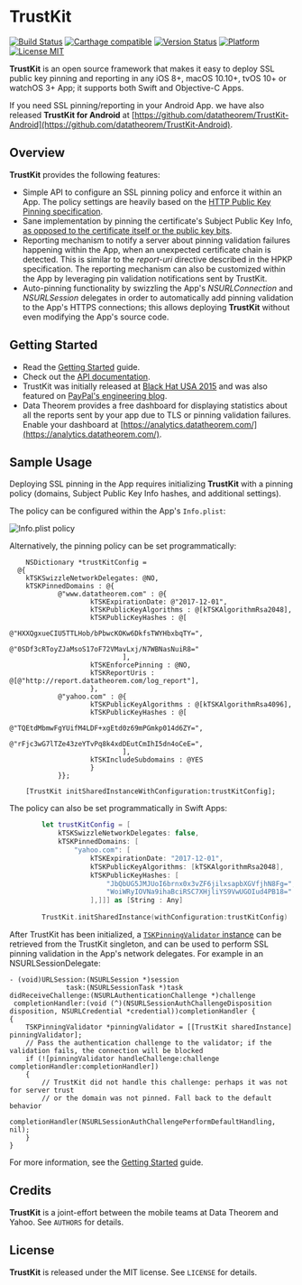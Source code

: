 TrustKit
========

[![Build Status](https://circleci.com/gh/datatheorem/TrustKit.svg?style=svg)](https://circleci.com/gh/datatheorem/TrustKit) [![Carthage compatible](https://img.shields.io/badge/Carthage-compatible-4BC51D.svg?style=flat)](https://github.com/Carthage/Carthage) [![Version Status](https://img.shields.io/cocoapods/v/TrustKit.svg?style=flat)](https://cocoapods.org/pods/TrustKit) [![Platform](https://img.shields.io/cocoapods/p/TrustKit.svg?style=flat)](https://cocoapods.org/pods/TrustKit) [![License MIT](https://img.shields.io/cocoapods/l/TrustKit.svg?style=flat)](https://en.wikipedia.org/wiki/MIT_License)

**TrustKit** is an open source framework that makes it easy to deploy SSL public key pinning and reporting in any iOS 8+, macOS 10.10+, tvOS 10+ or watchOS 3+ App; it supports both Swift and Objective-C Apps.

If you need SSL pinning/reporting in your Android App. we have also released **TrustKit for Android** at [https://github.com/datatheorem/TrustKit-Android](https://github.com/datatheorem/TrustKit-Android).


Overview
--------

**TrustKit** provides the following features:

* Simple API to configure an SSL pinning policy and enforce it within an App. The policy settings are heavily based on the [HTTP Public Key Pinning specification](https://tools.ietf.org/html/rfc7469).
* Sane implementation by pinning the certificate's Subject Public Key Info, [as opposed to the certificate itself or the public key bits](https://www.imperialviolet.org/2011/05/04/pinning.html).
* Reporting mechanism to notify a server about pinning validation failures happening within the App, when an unexpected certificate chain is detected. This is similar to the _report-uri_ directive described in the HPKP specification. The reporting mechanism can also be customized within the App by leveraging pin validation notifications sent by TrustKit.
* Auto-pinning functionality by swizzling the App's _NSURLConnection_ and _NSURLSession_ delegates in order to automatically add pinning validation to the App's HTTPS connections; this allows deploying **TrustKit** without even modifying the App's source code.


Getting Started
---------------

* Read the [Getting Started][getting-started] guide.
* Check out the [API documentation][api-doc].
* TrustKit was initially released at [Black Hat USA 2015][bh2015-pdf] and was also featured on [PayPal's engineering blog][paypal-post].
* Data Theorem provides a free dashboard for displaying statistics about all the reports sent by your app due to TLS or pinning validation failures. Enable your dashboard at [https://analytics.datatheorem.com/](https://analytics.datatheorem.com/).


Sample Usage
------------

Deploying SSL pinning in the App requires initializing **TrustKit** with a pinning policy (domains, Subject Public Key Info hashes, and additional settings).

The policy can be configured within the App's `Info.plist`:

![Info.plist policy](https://datatheorem.github.io/TrustKit/images/linking3_dynamic.png)

Alternatively, the pinning policy can be set programmatically:

```objc
    NSDictionary *trustKitConfig =
  @{
    kTSKSwizzleNetworkDelegates: @NO,
    kTSKPinnedDomains : @{
            @"www.datatheorem.com" : @{
                    kTSKExpirationDate: @"2017-12-01",
                    kTSKPublicKeyAlgorithms : @[kTSKAlgorithmRsa2048],
                    kTSKPublicKeyHashes : @[
                            @"HXXQgxueCIU5TTLHob/bPbwcKOKw6DkfsTWYHbxbqTY=",
                            @"0SDf3cRToyZJaMsoS17oF72VMavLxj/N7WBNasNuiR8="
                            ],
                    kTSKEnforcePinning : @NO,
                    kTSKReportUris : @[@"http://report.datatheorem.com/log_report"],
                    },
            @"yahoo.com" : @{
                    kTSKPublicKeyAlgorithms : @[kTSKAlgorithmRsa4096],
                    kTSKPublicKeyHashes : @[
                            @"TQEtdMbmwFgYUifM4LDF+xgEtd0z69mPGmkp014d6ZY=",
                            @"rFjc3wG7lTZe43zeYTvPq8k4xdDEutCmIhI5dn4oCeE=",
                            ],
                    kTSKIncludeSubdomains : @YES
                    }
            }};
    
    [TrustKit initSharedInstanceWithConfiguration:trustKitConfig];
```

The policy can also be set programmatically in Swift Apps:
 
```swift
        let trustKitConfig = [
            kTSKSwizzleNetworkDelegates: false,
            kTSKPinnedDomains: [
                "yahoo.com": [
                    kTSKExpirationDate: "2017-12-01",
                    kTSKPublicKeyAlgorithms: [kTSKAlgorithmRsa2048],
                    kTSKPublicKeyHashes: [
                        "JbQbUG5JMJUoI6brnx0x3vZF6jilxsapbXGVfjhN8Fg=",
                        "WoiWRyIOVNa9ihaBciRSC7XHjliYS9VwUGOIud4PB18="
                    ],]]] as [String : Any]
        
        TrustKit.initSharedInstance(withConfiguration:trustKitConfig)
```

After TrustKit has been initialized, a 
[`TSKPinningValidator` instance](https://datatheorem.github.io/TrustKit/documentation/Classes/TSKPinningValidator.html) 
can be retrieved from the TrustKit singleton, and can be used to perform SSL pinning validation 
in the App's network delegates. For example in an NSURLSessionDelegate:

```objc
- (void)URLSession:(NSURLSession *)session 
              task:(NSURLSessionTask *)task 
didReceiveChallenge:(NSURLAuthenticationChallenge *)challenge 
 completionHandler:(void (^)(NSURLSessionAuthChallengeDisposition disposition, NSURLCredential *credential))completionHandler {
{
    TSKPinningValidator *pinningValidator = [[TrustKit sharedInstance] pinningValidator];
    // Pass the authentication challenge to the validator; if the validation fails, the connection will be blocked
    if (![pinningValidator handleChallenge:challenge completionHandler:completionHandler])
    {
        // TrustKit did not handle this challenge: perhaps it was not for server trust
        // or the domain was not pinned. Fall back to the default behavior
        completionHandler(NSURLSessionAuthChallengePerformDefaultHandling, nil);
    }
}
```

For more information, see the [Getting Started][getting-started] guide.


Credits
-------

**TrustKit** is a joint-effort between the mobile teams at Data Theorem and Yahoo. See `AUTHORS` for details.


License
-------

**TrustKit** is released under the MIT license. See `LICENSE` for details.

[getting-started]: https://github.com/datatheorem/TrustKit/blob/master/docs/getting-started.md
[bh2015-pdf]: https://github.com/datatheorem/TrustKit/blob/master/docs/TrustKit-BH2015.pdf
[bh2015-conf]: https://www.blackhat.com/us-15/briefings.html#trustkit-code-injection-on-ios-8-for-the-greater-good
[api-doc]: https://datatheorem.github.io/TrustKit/documentation
[ios9-post]: https://datatheorem.github.io/ios/2015/10/17/trustkit-ios-9-shared-cache/
[paypal-post]: https://www.paypal-engineering.com/2015/10/14/key-pinning-in-mobile-applications/
